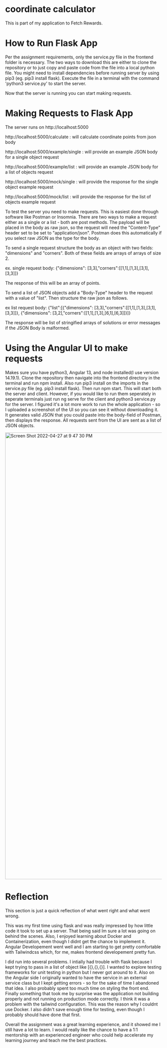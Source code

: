 # coordinate calculator
This is part of my application to Fetch Rewards.

# How to Run Flask App
Per the assignment requirements, only the service.py file in the frontend folder is necessary. The two ways to download this are either to clone the repository or to just copy and paste code from the file into a local python file. You might need to install dependencies before running server by using pip3 (eg. pip3 install flask). Execute the file in a terminal with the command 'python3 service.py' to start the server.

Now that the server is running you can start making requests.

# Making Requests to Flask App
The server runs on http://localhost:5000

http://localhost:5000/calculate : will calculate coordinate points from json body

http://localhost:5000/example/single :  will provide an example JSON body for a single object request

http://localhost:5000/example/list : will provide an example JSON body for a list of objects request

http://localhost:5000/mock/single : will provide the response for the single object example request

http://localhost:5000/mock/list : will provide the response for the list of objects example request


To test the server you need to make requests. This is easiest done through software like Postman or Insomnia. There are two ways to make a request either as a single or a list - both are post methods. The payload will be placed in the body as raw json, so the request will need the "Content-Type" header set to be set to "application/json". Postman does this automatically if you select raw JSON as the type for the body. 

To send a single request structure the body as an object with two fields: "dimensions" and "corners". Both of these fields are arrays of arrays of size 2.

ex. single request body: {"dimensions": [3,3],"corners":[[1,1],[1,3],[3,1],[3,3]]}

The response of this will be an array of points.

To send a list of JSON objects add a "Body-Type" header to the request with a value of "list". Then structure the raw json as follows.

ex list request body: {"list":[{"dimensions": [3,3],"corners":[[1,1],[1,3],[3,1],[3,3]]}, {"dimensions": [3,2],"corners":[[1,1],[1,3],[6,1],[6,3]]}]}

The response will be list of stringified arrays of solutions or error messages if the JSON Body is malformed.

# Using the Angular UI to make requests
Makes sure you have python3, Angular 13, and node installed(I use version 14.19.1). Clone the repository then navigate into the frontend directory in the terminal and run npm install. Also run pip3 install on the imports in the service.py file (eg. pip3 install flask). Then run npm start. This will start both the server and client. However, if you would like to run them seperately in seperate terminals just run ng serve for the client and python3 service.py for the server. I figured it's a lot more work to run the whole application - so I uploaded a screenshot of the UI so you can see it without downloading it. It generates valid JSON that you could paste into the body-field of Postman, then displays the response. All requests sent from the UI are sent as a list of JSON objects.


<img width="1433" alt="Screen Shot 2022-04-27 at 9 47 30 PM" src="https://user-images.githubusercontent.com/103947024/165659924-2e7647e7-ca2c-4621-8f8e-37c81b2fb519.png">


# Reflection

This section is just a quick reflection of what went right and what went wrong.

This was my first time using flask and was really impressed by how little code it took to set up a server. That being said Im sure a lot was going on behind the scenes. Also, I enjoyed learning about Docker and Containerization, even though I didnt get the chance to implement it. Angular Developement went well and I am starting to get pretty comfortable with Tailwindcss which, for me, makes frontend developement pretty fun.

I did run into several problems. I intially had trouble with flask because I kept trying to pass in a list of object like [{},{},{}]. I wanted to explore testing frameworks for unit testing in python but I never got around to it. Also on the Angular side I originally wanted to have the service in an external service class but I kept getting errors - so for the sake of time I abandoned that idea. I also probably spent too much time on styling the front end. Finally something that took me by surprise was the application not building properly and not running on production mode correctly. I think it was a problem with the tailwind configuration. This was the reason why I couldnt use Docker. I also didn't save enough time for testing, even though I probably should have done that first.

Overall the assignment was a great learning experience, and it showed me I still have a lot to learn. I would really like the chance to have a 1:1 mentorship with an experienced engineer who could help accelerate my learning journey and teach me the best practices.


